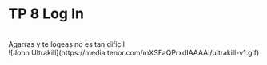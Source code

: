 # TP 8 Log In
<br/>
Agarras y te logeas no es tan dificil <br/>
![John Ultrakill](https://media.tenor.com/mXSFaQPrxdIAAAAi/ultrakill-v1.gif)
